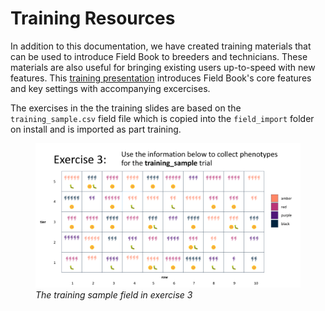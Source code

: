 <link rel="stylesheet" type="text/css" href="_styles/styles.css">

# Training Resources

In addition to this documentation, we have created training materials that can be used to introduce Field Book to breeders and technicians.
These materials are also useful for bringing existing users up-to-speed with new features.
This [training presentation](https://docs.google.com/presentation/d/1Milb9mO_LNtLmgo4AQYH7nQ-9E428gGv/edit?usp=sharing&ouid=109819954855460677835&rtpof=true&sd=true) introduces Field Book's core features and key settings with accompanying excercises.

The exercises in the the training slides are based on the `training_sample.csv` field file which is copied into the `field_import` folder on install and is imported as part training.

<figure class="image">
  <img class="screenshot" src="_static/images/training_field.png" width="1100px"> 
  <figcaption class="screenshot-caption"><i>The training sample field in exercise 3</i></figcaption> 
</figure>

